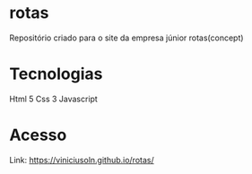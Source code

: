 # rotas
Repositório criado para o site da empresa júnior rotas(concept)

# Tecnologias
Html 5
Css 3
Javascript

# Acesso
Link: https://viniciusoln.github.io/rotas/

